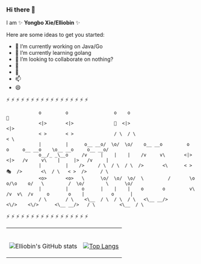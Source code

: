 ### Hi there 👋


I am ✨ **Yongbo Xie/Elliobin** ✨ 

Here are some ideas to get you started:

- 🔭 I’m currently working on Java/Go
- 🌱 I’m currently learning golang
- 👯 I’m looking to collaborate on nothing?
- 🤔 
- 💬 
- 📫 
- 😄 


⚡ ⚡ ⚡ ⚡ ⚡ ⚡ ⚡ ⚡ ⚡ ⚡ ⚡ ⚡ ⚡ ⚡ ⚡ ⚡ ⚡ 
```
            o         o                 o    o                                                                       🚀 
            <|>       <|>               🌱  <|>                                                                      <|> 
            < >       < >               / \  / \                                                                      < \ 
            |         |      o__ __o/  \o/  \o/    o__ __o         o              o     o__ __o    \o__ __o     o__ __o/ 
            o__/_ _\__o     /v     |    |    |    /v     v\       <|>            <|>   /v     v\    |     |>   /v     |  
            |         |    />     / \  / \  / \  />       <\      < >            🎭  />       <\  / \   < >  />     / \ 
            <o>       <o>   \      \o/  \o/  \o/  \         /       \o    o/\o    o/   \         /  \o/        \      \o/ 
            |         |     o      |    |    |    o       o         v\  /v  v\  /v     o       o    |          o      |  
            / \       / \    <\__  / \  / \  / \   <\__ __/>          <\/>    <\/>      <\__ __/>   / \         <\__  / \ 

```
⚡ ⚡ ⚡ ⚡ ⚡ ⚡ ⚡ ⚡ ⚡ ⚡ ⚡ ⚡ ⚡ ⚡ ⚡ ⚡ ⚡ 




<!-- Social -->
<table width="100%" frame=void >
<tr>
  <td align="center">
  <strong>&nbsp </strong>
    
 ![Elliobin's GitHub stats](https://github-readme-stats.vercel.app/api?username=Elliobin&show_icons=true&theme=radical) 

  
  </td>

  <td align="center">
  <strong>&nbsp</strong>
    
  [![Top Langs](https://github-readme-stats.vercel.app/api/top-langs/?username=Elliobin&layout=compact&theme=radical)](https://github.com/anuraghazra/github-readme-stats)

  </td>
</tr>
</table>
